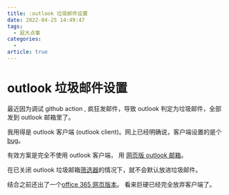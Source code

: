 ```yaml
---
title: :outlook 垃圾邮件设置
date: 2022-04-25 14:49:47
tags:
  - 屁大点事
categories:
  -
article: true
---
```

# outlook 垃圾邮件设置

最近因为调试 github action , 疯狂发邮件，导致 outlook 判定为垃圾邮件，全部发到 outlook 邮箱里了。

我用得是 outlook 客户端 (outlook client)。网上已经明确说，客户端设置的是个 [bug](https://answers.microsoft.com/en-us/outlook_com/forum/all/even-though-no-automatic-filtering-is-selected/41ab2a0c-949d-4f45-8624-429c31d17737)。

有效方案是完全不使用 outlook 客户端， 用 [网页版 outlook 邮箱](https://outlook.live.com/)。

在已关闭 outlook 垃圾邮箱[筛选器](https://outlook.live.com/mail/0/options/mail/junkEmail/filtersOption)的情况下，就不会默认放进垃圾邮件。

结合之前还出了一个[office 365 网页版本](https://www.office.com/)。
看来巨硬已经完全放弃客户端了。
